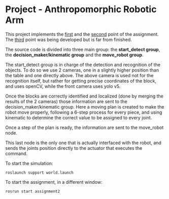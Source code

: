 # Project - Anthropomorphic Robotic Arm

This project implements the <u>first</u> and the <u>second</u> point of the assignment. The <u>third</u> point was being developed but is far from finished.

The source code is divided into three main group: the **start_detect group**, the **decision_maker/kinematic group** and the **move_robot group**.

The start_detect group is in charge of the detection and recognition of the objects. To do so we use 2 cameras, one in a slightly higher position than the
table and one directly above. The above camera is used not for the recognition itself, but rather for getting precise coordinates of the block, and uses openCV,
while the front camera uses yolo v5.

Once the blocks are correctly identified and localized (done by merging the results of the 2 cameras) those information are sent to the decision_maker/kinematic
group. Here a moving plan is created to make the robot move properly, following a 6-step process for every piece, and using kinematic to determine the correct 
value to be assigned to every joint. 

Once a step of the plan is ready, the information are sent to the move_robot node.

This last node is the only one that is actually interfaced with the robot, and sends the joints position directly to the actuator that executes the command.



To start the simulation:

```/bin/bash
roslaunch support world.launch
```

To start the assignment, in a different window:

```/bin/bash
rosrun start assignment2
```


